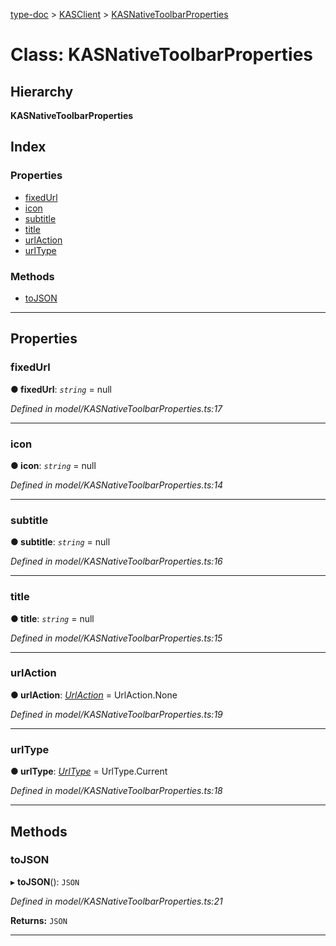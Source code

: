 [type-doc](../README.md) > [KASClient](../modules/kasclient.md) > [KASNativeToolbarProperties](../classes/kasclient.kasnativetoolbarproperties.md)

# Class: KASNativeToolbarProperties

## Hierarchy

**KASNativeToolbarProperties**

## Index

### Properties

* [fixedUrl](kasclient.kasnativetoolbarproperties.md#fixedurl)
* [icon](kasclient.kasnativetoolbarproperties.md#icon)
* [subtitle](kasclient.kasnativetoolbarproperties.md#subtitle)
* [title](kasclient.kasnativetoolbarproperties.md#title)
* [urlAction](kasclient.kasnativetoolbarproperties.md#urlaction)
* [urlType](kasclient.kasnativetoolbarproperties.md#urltype)

### Methods

* [toJSON](kasclient.kasnativetoolbarproperties.md#tojson)

---

## Properties

<a id="fixedurl"></a>

###  fixedUrl

**● fixedUrl**: *`string`* =  null

*Defined in model/KASNativeToolbarProperties.ts:17*

___
<a id="icon"></a>

###  icon

**● icon**: *`string`* =  null

*Defined in model/KASNativeToolbarProperties.ts:14*

___
<a id="subtitle"></a>

###  subtitle

**● subtitle**: *`string`* =  null

*Defined in model/KASNativeToolbarProperties.ts:16*

___
<a id="title"></a>

###  title

**● title**: *`string`* =  null

*Defined in model/KASNativeToolbarProperties.ts:15*

___
<a id="urlaction"></a>

###  urlAction

**● urlAction**: *[UrlAction](../enums/kasclient.urlaction.md)* =  UrlAction.None

*Defined in model/KASNativeToolbarProperties.ts:19*

___
<a id="urltype"></a>

###  urlType

**● urlType**: *[UrlType](../enums/kasclient.urltype.md)* =  UrlType.Current

*Defined in model/KASNativeToolbarProperties.ts:18*

___

## Methods

<a id="tojson"></a>

###  toJSON

▸ **toJSON**(): `JSON`

*Defined in model/KASNativeToolbarProperties.ts:21*

**Returns:** `JSON`

___

